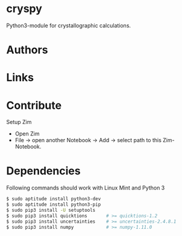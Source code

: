 # cryspy
Python3-module for crystallographic calculations.

# Authors


# Links

# Contribute

Setup Zim

* Open Zim
* File -> open another Notebook -> Add -> select path to this Zim-Notebook.


# Dependencies
Following commands should work with Linux Mint and Python 3

```sh
$ sudo aptitude install python3-dev
$ sudo aptitude install python3-pip
$ sudo pip3 install -U setuptools   
$ sudo pip3 install quicktions       # >= quicktions-1.2
$ sudo pip3 install uncertainties    # >= uncertainties-2.4.8.1
$ sudo pip3 install numpy            # >= numpy-1.11.0
```
